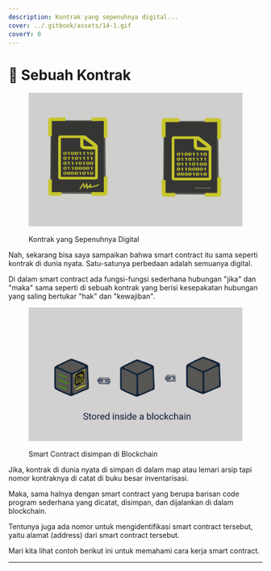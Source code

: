 ```yaml
---
description: Kontrak yang sepenuhnya digital...
cover: ../.gitbook/assets/14-1.gif
coverY: 0
---
```


# 📜 Sebuah Kontrak

<figure><img src="../.gitbook/assets/16.gif" alt=""><figcaption><p>Kontrak yang Sepenuhnya Digital</p></figcaption></figure>

Nah, sekarang bisa saya sampaikan bahwa smart contract itu sama seperti kontrak di dunia nyata. Satu-satunya perbedaan adalah semuanya digital.

Di dalam smart contract ada fungsi-fungsi sederhana hubungan "jika" dan "maka" sama seperti di sebuah kontrak yang berisi kesepakatan hubungan yang saling bertukar "hak" dan "kewajiban".

<figure><img src="../.gitbook/assets/17.gif" alt=""><figcaption><p>Smart Contract disimpan di Blockchain</p></figcaption></figure>

Jika, kontrak di dunia nyata di simpan di dalam map atau lemari arsip tapi nomor kontraknya di catat di buku besar inventarisasi.

Maka, sama halnya dengan smart contract yang berupa barisan code program sederhana yang dicatat, disimpan, dan dijalankan di dalam blockchain.

Tentunya juga ada nomor untuk mengidentifikasi smart contract tersebut, yaitu alamat (address) dari smart contract tersebut.

Mari kita lihat contoh berikut ini untuk memahami cara kerja smart contract.

***
